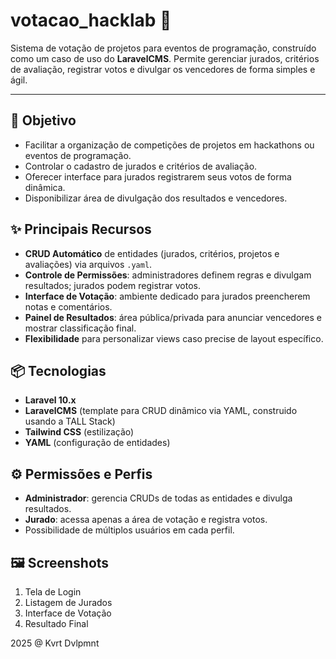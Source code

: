 # votacao_hacklab 🚀

Sistema de votação de projetos para eventos de programação, construído como um caso de uso do **LaravelCMS**. Permite gerenciar jurados, critérios de avaliação, registrar votos e divulgar os vencedores de forma simples e ágil.

---

## 🎯 Objetivo

- Facilitar a organização de competições de projetos em hackathons ou eventos de programação.
- Controlar o cadastro de jurados e critérios de avaliação.
- Oferecer interface para jurados registrarem seus votos de forma dinâmica.
- Disponibilizar área de divulgação dos resultados e vencedores.

## ✨ Principais Recursos

- **CRUD Automático** de entidades (jurados, critérios, projetos e avaliações) via arquivos `.yaml`.
- **Controle de Permissões**: administradores definem regras e divulgam resultados; jurados podem registrar votos.
- **Interface de Votação**: ambiente dedicado para jurados preencherem notas e comentários.
- **Painel de Resultados**: área pública/privada para anunciar vencedores e mostrar classificação final.
- **Flexibilidade** para personalizar views caso precise de layout específico.

## 📦 Tecnologias

- **Laravel 10.x**
- **LaravelCMS** (template para CRUD dinâmico via YAML, construido usando a TALL Stack)
- **Tailwind CSS** (estilização)
- **YAML** (configuração de entidades)

## ⚙️ Permissões e Perfis

- **Administrador**: gerencia CRUDs de todas as entidades e divulga resultados.
- **Jurado**: acessa apenas a área de votação e registra votos.
- Possibilidade de múltiplos usuários em cada perfil.

## 🖼️ Screenshots

<!-- Adicione prints relevantes do sistema aqui -->
1. Tela de Login
2. Listagem de Jurados
3. Interface de Votação
4. Resultado Final

2025 @ Kvrt Dvlpmnt
